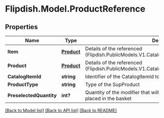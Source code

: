 # Flipdish.Model.ProductReference
## Properties

Name | Type | Description | Notes
------------ | ------------- | ------------- | -------------
**Item** | [**Product**](Product.md) | Details of the referenced {Flipdish.PublicModels.V1.Catalog.Groups.ProductReference.Product} | [optional] 
**Product** | [**Product**](Product.md) | Details of the referenced {Flipdish.PublicModels.V1.Catalog.Groups.ProductReference.Product} | [optional] 
**CatalogItemId** | **string** | Identifier of the CatalogItemId to use as SubProduct | 
**ProductType** | **string** | Type of the SupProduct | 
**PreselectedQuantity** | **int?** | Quantity of the modifier that will be set when the parent product is placed in the basket | [optional] 

[[Back to Model list]](../README.md#documentation-for-models) [[Back to API list]](../README.md#documentation-for-api-endpoints) [[Back to README]](../README.md)

